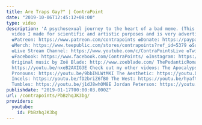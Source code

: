 ```yaml
---
title: Are Traps Gay?" | ContraPoint
date: "2019-10-06T12:45:12+08:00"
type: video
description: 'A psychosexual journey to the heart of a bad meme. (This is an educational
  video I made for scientific and artistic purposes and is very advertiser friendly.)
  ✿Patreon: https://www.patreon.com/contrapoints ✿Donate: https://paypal.me/contrapoints
  ✿Merch: https://www.teepublic.com/stores/contrapoints?ref_id=5379 ✿Subscribe: https://www.youtube.com/c/ContraPoints
  ✿Live Stream Channel: https://www.youtube.com/c/ContraPointsLive ✿Twitter: https://twitter.com/ContraPoints
  ✿Facebook: https://www.facebook.com/ContraPoints/ ✿Instagram: https://www.instagram.com/contrapoints/
  Original music by Zoë Blade: http://www.zoeblade.com/ ThePedanticRomantic video:
  https://youtu.be/nxeB2AXIG3E Check out my other videos: The Apocalypse: https://youtu.be/S6GodWn4XMM
  Pronouns: https://youtu.be/9bbINLWtMKI The Aesthetic: https://youtu.be/z1afqR5QkDM
  Incels: https://youtu.be/fD2briZ6fB0 The West: https://youtu.be/hyaftqCORT4 Tiffany
  Tumbles: https://youtu.be/j1dJ8whOM8E Jordan Peterson: https://youtu.be/4LqZdkkBDas'
publishdate: "2019-01-17T00:00:03.000Z"
url: /contrapoints/PbBzhqJK3bg/
providers:
  youtube:
    id: PbBzhqJK3bg
---
```

